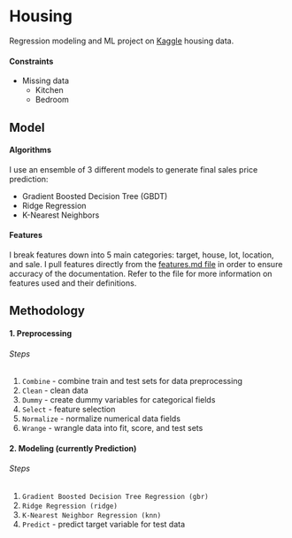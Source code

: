 # Housing
Regression modeling and ML project on [Kaggle](https://www.kaggle.com/competitions/house-prices-advanced-regression-techniques) housing data.

#### Constraints
- Missing data
    - Kitchen
    - Bedroom

## Model

#### Algorithms
I use an ensemble of 3 different models to generate final sales price prediction:
- Gradient Boosted Decision Tree (GBDT)
- Ridge Regression
- K-Nearest Neighbors

#### Features
I break features down into 5 main categories: target, house, lot, location, and sale. I pull features directly from the [features.md file](./features.md) in order to ensure accuracy of the documentation. Refer to the file for more information on features used and their definitions.

## Methodology

#### 1. Preprocessing

###### Steps
1. `Combine` - combine train and test sets for data preprocessing
1. `Clean` - clean data
1. `Dummy` - create dummy variables for categorical fields
1. `Select` - feature selection
1. `Normalize` - normalize numerical data fields
1. `Wrange` - wrangle data into fit, score, and test sets

#### 2. Modeling (currently Prediction)

###### Steps
1. `Gradient Boosted Decision Tree Regression (gbr)`
1. `Ridge Regression (ridge)`
1. `K-Nearest Neighbor Regression (knn)`
1. `Predict` - predict target variable for test data
